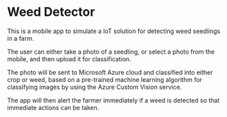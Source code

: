 # Weed Detector

This is a mobile app to simulate a IoT solution for detecting weed seedlings in a farm.

The user can either take a photo of a seedling, or select a photo from the mobile, and then upload it for classification.

The photo will be sent to Microsoft Azure cloud and classified into either crop or weed, based on a pre-trained machine learning algorithm for classifying images by using the Azure Custom Vision service.

The app will then alert the farmer immediately if a weed is detected so that immediate actions can be taken.